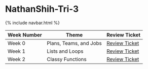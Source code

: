 # NathanShih-Tri-3

{% include navbar.html %}


Week Number | Theme | Review Ticket | 
----- | ----- | ----- | 
Week 0 | Plans, Teams, and Jobs | [Review Ticket](https://github.com/NathanShih04/NathanShih-Tri-3/issues/1) | 
Week 1 | Lists and Loops | [Review Ticket](https://github.com/NathanShih04/NathanShih-Tri-3/issues/2) |
Week 2 | Classy Functions | [Review Ticket](https://github.com/NathanShih04/NathanShih-Tri-3/issues/3) |
